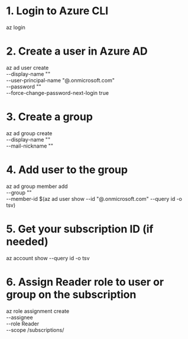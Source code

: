 # 1. Login to Azure CLI
az login

# 2. Create a user in Azure AD
az ad user create \
  --display-name "<Display-Name>" \
  --user-principal-name "<username>@<yourdomain>.onmicrosoft.com" \
  --password "<YourPassword>" \
  --force-change-password-next-login true

# 3. Create a group
az ad group create \
  --display-name "<Group-Name>" \
  --mail-nickname "<mail-nickname>"

# 4. Add user to the group
az ad group member add \
  --group "<Group-Name>" \
  --member-id $(az ad user show --id "<username>@<yourdomain>.onmicrosoft.com" --query id -o tsv)

# 5. Get your subscription ID (if needed)
az account show --query id -o tsv

# 6. Assign Reader role to user or group on the subscription
az role assignment create \
  --assignee <object-id> \
  --role Reader \
  --scope /subscriptions/<subscription-id>
